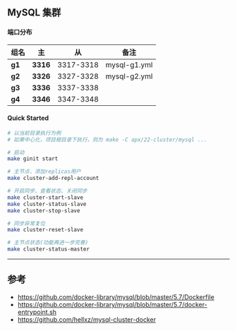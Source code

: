 ## MySQL 集群


#### 端口分布
|组名|主|从|备注|
|:--|--|--|--|
|**g1**|**3316**|3317-3318|mysql-g1.yml|
|**g2**|**3326**|3327-3328|mysql-g2.yml|
|**g3**|**3336**|3337-3338||
|**g4**|**3346**|3347-3348||

#### Quick Started

```bash
# 以当前目录执行为例
# 如果中心化，项目根目录下执行，则为 make -C apx/22-cluster/mysql ...

# 启动
make ginit start

# 主节点，添加replicas用户
make cluster-add-repl-account

# 开启同步、查看状态、关闭同步
make cluster-start-slave
make cluster-status-slave
make cluster-stop-slave

# 同步异常复位
make cluster-reset-slave

# 主节点状态(功能再进一步完善)
make cluster-status-master

```


---
## 参考
- https://github.com/docker-library/mysql/blob/master/5.7/Dockerfile
- https://github.com/docker-library/mysql/blob/master/5.7/docker-entrypoint.sh
- https://github.com/hellxz/mysql-cluster-docker
